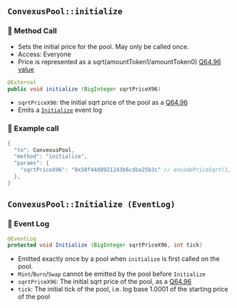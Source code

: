 ## `ConvexusPool::initialize`

### 📜 Method Call

- Sets the initial price for the pool. May only be called once.
- Access: Everyone
- Price is represented as a sqrt(amountToken1/amountToken0) [Q64.96 value](/Convexus-Commons/Librairies/docs/README.md#how-to-encode-a-q6496-price)

```java
@External
public void initialize (BigInteger sqrtPriceX96)
```

- `sqrtPriceX96`: the initial sqrt price of the pool as a [Q64.96](/Convexus-Commons/Librairies/docs/README.md#how-to-encode-a-q6496-price)
- Emits a [`Initialize`](#convexuspoolinitializeeventlog) event log

### 🧪 Example call

```java
{
  "to": ConvexusPool,
  "method": "initialize",
  "params": {
    "sqrtPriceX96": "0x50f44d8921243b6cdba25b3c" // encodePriceSqrt(1, 10)
  },
}
```

## `ConvexusPool::Initialize (EventLog)`

### 🔎 Event Log

```java
@EventLog
protected void Initialize (BigInteger sqrtPriceX96, int tick)
```

-  Emitted exactly once by a pool when `initialize` is first called on the pool. 
- `Mint`/`Burn`/`Swap` cannot be emitted by the pool before `Initialize`
- `sqrtPriceX96`: The initial sqrt price of the pool, as a [Q64.96](/Convexus-Commons/Librairies/docs/README.md#how-to-encode-a-q6496-price)
- `tick`: The initial tick of the pool, i.e. log base 1.0001 of the starting price of the pool
